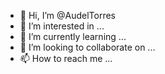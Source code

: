 - 👋 Hi, I’m @AudelTorres
- 👀 I’m interested in ...
- 🌱 I’m currently learning ...
- 💞️ I’m looking to collaborate on ...
- 📫 How to reach me ...

<!---
AudelTorres/AudelTorres is a ✨ special ✨ repository because its `README.md` (this file) appears on your GitHub profile.
You can click the Preview link to take a look at your changes.
--->
